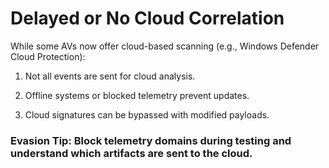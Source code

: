 # Delayed or No Cloud Correlation

While some AVs now offer cloud-based scanning (e.g., Windows Defender Cloud Protection):

1) Not all events are sent for cloud analysis.

2) Offline systems or blocked telemetry prevent updates.

3) Cloud signatures can be bypassed with modified payloads.

### Evasion Tip: Block telemetry domains during testing and understand which artifacts are sent to the cloud.
